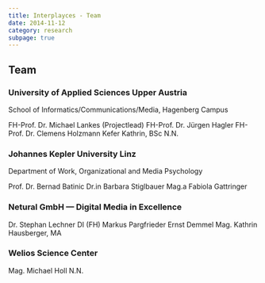```yaml
---
title: Interplayces - Team
date: 2014-11-12
category: research
subpage: true
---
```


## Team

### University of Applied Sciences Upper Austria
School of Informatics/Communications/Media, Hagenberg Campus

FH-Prof. Dr. Michael Lankes (Projectlead)
FH-Prof. Dr. Jürgen Hagler
FH-Prof. Dr. Clemens Holzmann
Kefer Kathrin, BSc
N.N.

### Johannes Kepler University Linz
Department of Work, Organizational and Media Psychology

Prof. Dr. Bernad Batinic
Dr.in Barbara Stiglbauer
Mag.a Fabiola Gattringer

### Netural GmbH — Digital Media in Excellence

Dr. Stephan Lechner
DI (FH) Markus Pargfrieder
Ernst Demmel
Mag. Kathrin Hausberger, MA

### Welios Science Center

Mag. Michael Holl
N.N.
